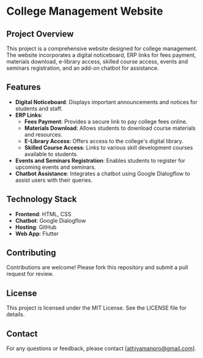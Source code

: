 # College Management Website

## Project Overview

This project is a comprehensive website designed for college management. The website incorporates a digital noticeboard, ERP links for fees payment, materials download, e-library access, skilled course access, events and seminars registration, and an add-on chatbot for assistance.

## Features

- **Digital Noticeboard**: Displays important announcements and notices for students and staff.
- **ERP Links**:
  - **Fees Payment**: Provides a secure link to pay college fees online.
  - **Materials Download**: Allows students to download course materials and resources.
  - **E-Library Access**: Offers access to the college's digital library.
  - **Skilled Course Access**: Links to various skill development courses available to students.
- **Events and Seminars Registration**: Enables students to register for upcoming events and seminars.
- **Chatbot Assistance**: Integrates a chatbot using Google Dialogflow to assist users with their queries.

## Technology Stack

- **Frontend**: HTML, CSS
- **Chatbot**: Google Dialogflow
- **Hosting**: GitHub
- **Web App**: Flutter

## Contributing
Contributions are welcome! Please fork this repository and submit a pull request for review.

## License
This project is licensed under the MIT License. See the LICENSE file for details.

## Contact
For any questions or feedback, please contact [athiyamanpro@gmail.com].
